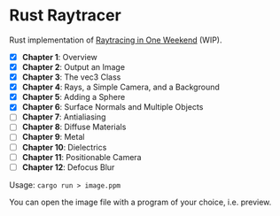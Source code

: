 # Rust Raytracer

Rust implementation of [Raytracing in One Weekend](https://raytracing.github.io/books/RayTracingInOneWeekend.html) (WIP).
- [x] **Chapter 1**: Overview
- [x] **Chapter 2**: Output an Image
- [x] **Chapter 3**: The vec3 Class
- [x] **Chapter 4**: Rays, a Simple Camera, and a Background
- [x] **Chapter 5**: Adding a Sphere
- [x] **Chapter 6**: Surface Normals and Multiple Objects
- [ ] **Chapter 7**: Antialiasing
- [ ] **Chapter 8**: Diffuse Materials
- [ ] **Chapter 9**: Metal
- [ ] **Chapter 10**: Dielectrics
- [ ] **Chapter 11**: Positionable Camera
- [ ] **Chapter 12**: Defocus Blur

Usage: `cargo run > image.ppm`

You can open the image file with a program of your choice, i.e. preview.